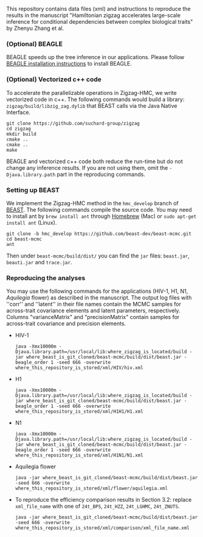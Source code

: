 This repository contains data files (xml) and instructions to reproduce the results in the manuscript "Hamiltonian zigzag accelerates large-scale inference for conditional dependencies between complex biological traits" by Zhenyu Zhang et al.
### (Optional) BEAGLE 
BEAGLE speeds up the tree inference in our applications. Please follow [BEAGLE installation instructions](https://github.com/beagle-dev/beagle-lib) to install BEAGLE.
### (Optional) Vectorized c++ code 
To accelerate the parallelizable operations in Zigzag-HMC, we write vectorized code in c++. The following commands would build a library: `zigzag/build/libzig_zag.dylib` that BEAST calls via the Java Native Interface.
```
git clone https://github.com/suchard-group/zigzag
cd zigzag
mkdir build
cmake ..
cmake ..
make
```
BEAGLE and vectorized c++ code both reduce the run-time but do not change any inference results. If you are not using them, omit the `-Djava.library.path` part in the reproducing commands.
### Setting up BEAST
We implement the Zigzag-HMC method in the `hmc_develop` branch of [BEAST](https://beast.community/). The following commands compile the source code. You may need to install ant by `brew install ant` through [Homebrew](https://brew.sh/) (Mac) or `sudo apt-get install ant` (Linux).
```
git clone -b hmc_develop https://github.com/beast-dev/beast-mcmc.git
cd beast-mcmc
ant
```
Then under `beast-mcmc/build/dist/` you can find the `jar` files: `beast.jar`, `beauti.jar` and `trace.jar`.
### Reproducing the analyses
You may use the following commands for the applications (HIV-1, H1, N1, _Aquilegia_ flower) as described in the manuscript. The output log files with ''corr'' and ''latent'' in their file names contain the MCMC samples for across-trait covariance elements and latent parameters, respectively. Columns "varianceMatrix" and "precisionMatrix" contain samples for across-trait covariance and precision elements.   
* HIV-1
	```
    java -Xmx10000m -Djava.library.path=/usr/local/lib:where_zigzag_is_located/build -jar where_beast_is_git_cloned/beast-mcmc/build/dist/beast.jar -beagle_order 1 -seed 666 -overwrite where_this_repository_is_stored/xml/HIV/hiv.xml
    ```
* H1
	```
    java -Xmx10000m -Djava.library.path=/usr/local/lib:where_zigzag_is_located/build -jar where_beast_is_git_cloned/beast-mcmc/build/dist/beast.jar -beagle_order 1 -seed 666 -overwrite where_this_repository_is_stored/xml/H1H1/H1.xml
    ```
* N1
	```
    java -Xmx10000m -Djava.library.path=/usr/local/lib:where_zigzag_is_located/build -jar where_beast_is_git_cloned/beast-mcmc/build/dist/beast.jar -beagle_order 1 -seed 666 -overwrite where_this_repository_is_stored/xml/H1N1/N1.xml
    ```
* Aquilegia flower
	```
    java -jar where_beast_is_git_cloned/beast-mcmc/build/dist/beast.jar -seed 666 -overwrite where_this_repository_is_stored/xml/flower/aquilegia.xml
    ```
* To reproduce the efficiency comparison results in Section 3.2: replace `xml_file_name` with one of `24t_BPS`, `24t_HZZ`, `24t_LGHMC`, `24t_ZNUTS`.  
	```
    java -jar where_beast_is_git_cloned/beast-mcmc/build/dist/beast.jar -seed 666 -overwrite where_this_repository_is_stored/xml/comparison/xml_file_name.xml
    ```
